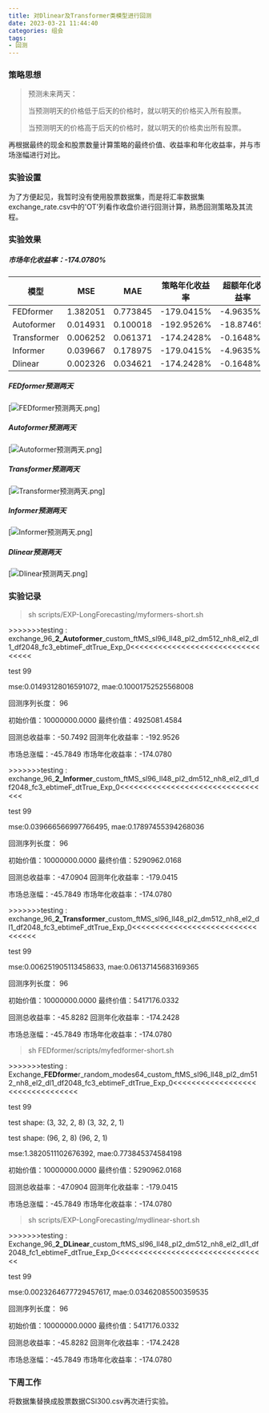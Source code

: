 ```yaml
---
title: 对Dlinear及Transformer类模型进行回测
date: 2023-03-21 11:44:40
categories: 组会
tags:
- 回测
---
```


### 策略思想

> 预测未来两天：
>
> 当预测明天的价格低于后天的价格时，就以明天的价格买入所有股票。
>
> 当预测明天的价格高于后天的价格时，就以明天的价格卖出所有股票。

再根据最终的现金和股票数量计算策略的最终价值、收益率和年化收益率，并与市场涨幅进行对比。

<!--more-->

### 实验设置

为了方便起见，我暂时没有使用股票数据集，而是将汇率数据集exchange_rate.csv中的'OT'列看作收盘价进行回测计算，熟悉回测策略及其流程。

### 实验效果

##### 市场年化收益率：-174.0780%

| 模型        | MSE      | MAE      | 策略年化收益率 | 超额年化收益率 |
| ----------- | -------- | -------- | -------------- | -------------- |
| FEDformer   | 1.382051 | 0.773845 | -179.0415%     | -4.9635%       |
| Autoformer  | 0.014931 | 0.100018 | -192.9526%     | -18.8746%      |
| Transformer | 0.006252 | 0.061371 | -174.2428%     | -0.1648%       |
| Informer    | 0.039667 | 0.178975 | -179.0415%     | -4.9635%       |
| Dlinear     | 0.002326 | 0.034621 | -174.2428%     | -0.1648%       |

##### FEDformer预测两天

[![FEDformer预测两天.png](https://s1.ax1x.com/2023/03/21/ppU1kZt.png)]

##### Autoformer预测两天

[![Autoformer预测两天.png](https://s1.ax1x.com/2023/03/21/ppU1Zi8.png)]

##### Transformer预测两天

[![Transformer预测两天.png](https://s1.ax1x.com/2023/03/21/ppU1nzQ.png)]

##### Informer预测两天

[![Informer预测两天.png](https://s1.ax1x.com/2023/03/21/ppU1KMj.png)]

##### Dlinear预测两天

[![Dlinear预测两天.png](https://s1.ax1x.com/2023/03/21/ppUljIK.png)]





### 实验记录

> sh scripts/EXP-LongForecasting/myformers-short.sh

\>>>>>>>testing : exchange_96_**2_Autoformer**_custom_ftMS_sl96_ll48_pl2_dm512_nh8_el2_dl1_df2048_fc3_ebtimeF_dtTrue_Exp_0<<<<<<<<<<<<<<<<<<<<<<<<<<<<<<<<<

test 99

mse:0.01493128016591072, mae:0.10001752525568008

回测序列长度： 96

初始价值：10000000.0000  最终价值：4925081.4584

回测总收益率：-50.7492 回测年化收益率：-192.9526

市场总涨幅：-45.7849  市场年化收益率：-174.0780



\>>>>>>>testing : exchange_96_**2_Informer**_custom_ftMS_sl96_ll48_pl2_dm512_nh8_el2_dl1_df2048_fc3_ebtimeF_dtTrue_Exp_0<<<<<<<<<<<<<<<<<<<<<<<<<<<<<<<<<

test 99

mse:0.039666566997766495, mae:0.17897455394268036

回测序列长度： 96

初始价值：10000000.0000  最终价值：5290962.0168

回测总收益率：-47.0904 回测年化收益率：-179.0415

市场总涨幅：-45.7849  市场年化收益率：-174.0780



\>>>>>>>testing : exchange_96_**2_Transformer**_custom_ftMS_sl96_ll48_pl2_dm512_nh8_el2_dl1_df2048_fc3_ebtimeF_dtTrue_Exp_0<<<<<<<<<<<<<<<<<<<<<<<<<<<<<<<<<

test 99

mse:0.006251905113458633, mae:0.06137145683169365

回测序列长度： 96

初始价值：10000000.0000  最终价值：5417176.0332

回测总收益率：-45.8282 回测年化收益率：-174.2428

市场总涨幅：-45.7849  市场年化收益率：-174.0780



> sh FEDformer/scripts/myfedformer-short.sh

\>>>>>>>testing : Exchange_**FEDforme**r_random_modes64_custom_ftMS_sl96_ll48_pl2_dm512_nh8_el2_dl1_df2048_fc3_ebtimeF_dtTrue_Exp_0<<<<<<<<<<<<<<<<<<<<<<<<<<<<<<<<<

test 99

test shape: (3, 32, 2, 8) (3, 32, 2, 1)

test shape: (96, 2, 8) (96, 2, 1)

mse:1.3820511102676392, mae:0.773845374584198

初始价值：10000000.0000  最终价值：5290962.0168

回测总收益率：-47.0904 回测年化收益率：-179.0415

市场总涨幅：-45.7849  市场年化收益率：-174.0780



>sh scripts/EXP-LongForecasting/mydlinear-short.sh

\>>>>>>>testing : Exchange_96_**2_DLinear**_custom_ftMS_sl96_ll48_pl2_dm512_nh8_el2_dl1_df2048_fc1_ebtimeF_dtTrue_Exp_0<<<<<<<<<<<<<<<<<<<<<<<<<<<<<<<<<

test 99

mse:0.0023264677729457617, mae:0.03462085500359535

回测序列长度： 96

初始价值：10000000.0000  最终价值：5417176.0332

回测总收益率：-45.8282 回测年化收益率：-174.2428

市场总涨幅：-45.7849  市场年化收益率：-174.0780

### 下周工作

将数据集替换成股票数据CSI300.csv再次进行实验。

